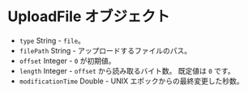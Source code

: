 # UploadFile オブジェクト

* `type` String - `file`。
* `filePath` String - アップロードするファイルのパス。
* `offset` Integer - `0` が初期値。
* `length` Integer - `offset` から読み取るバイト数。 既定値は `0` です。
* `modificationTime` Double - UNIX エポックからの最終変更した秒数。
